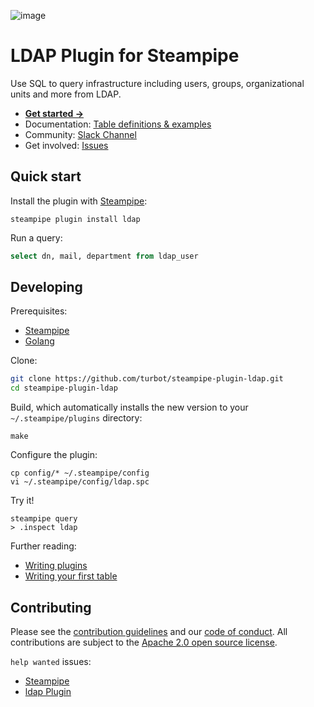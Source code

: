 ![image](https://hub.steampipe.io/images/plugins/turbot/ldap-social-graphic.png)

# LDAP Plugin for Steampipe

Use SQL to query infrastructure including users, groups, organizational units and more from LDAP.

- **[Get started →](https://hub.steampipe.io/plugins/turbot/ldap)**
- Documentation: [Table definitions & examples](https://hub.steampipe.io/plugins/turbot/ldap/tables)
- Community: [Slack Channel](https://steampipe.io/community/join)
- Get involved: [Issues](https://github.com/turbot/steampipe-plugin-ldap/issues)

## Quick start

Install the plugin with [Steampipe](https://steampipe.io):

```shell
steampipe plugin install ldap
```

Run a query:

```sql
select dn, mail, department from ldap_user
```

## Developing

Prerequisites:

- [Steampipe](https://steampipe.io/downloads)
- [Golang](https://golang.org/doc/install)

Clone:

```sh
git clone https://github.com/turbot/steampipe-plugin-ldap.git
cd steampipe-plugin-ldap
```

Build, which automatically installs the new version to your `~/.steampipe/plugins` directory:

```
make
```

Configure the plugin:

```
cp config/* ~/.steampipe/config
vi ~/.steampipe/config/ldap.spc
```

Try it!

```
steampipe query
> .inspect ldap
```

Further reading:

- [Writing plugins](https://steampipe.io/docs/develop/writing-plugins)
- [Writing your first table](https://steampipe.io/docs/develop/writing-your-first-table)

## Contributing

Please see the [contribution guidelines](https://github.com/turbot/steampipe/blob/main/CONTRIBUTING.md) and our [code of conduct](https://github.com/turbot/steampipe/blob/main/CODE_OF_CONDUCT.md). All contributions are subject to the [Apache 2.0 open source license](https://github.com/turbot/steampipe-plugin-ldap/blob/main/LICENSE).

`help wanted` issues:

- [Steampipe](https://github.com/turbot/steampipe/labels/help%20wanted)
- [ldap Plugin](https://github.com/turbot/steampipe-plugin-ldap/labels/help%20wanted)
